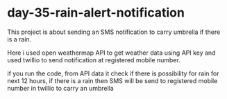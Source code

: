 # day-35-rain-alert-notification
This project is about sending an SMS notification to carry umbrella if there is a rain. 

Here i used open weathermap API to get weather data using API key and used twillio to send notification at registered mobile number.

if you run the code, from API data it check if there is possibility for rain for next 12 hours, if there is a rain then SMS will be send to registered mobile number in twillio to carry an umbrella
